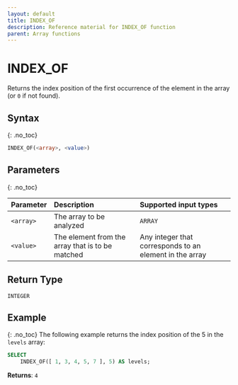 ```yaml
---
layout: default
title: INDEX_OF
description: Reference material for INDEX_OF function
parent: Array functions
---
```


# INDEX\_OF

Returns the index position of the first occurrence of the element in the array (or `0` if not found).

## Syntax
{: .no_toc}

```sql
INDEX_OF(<array>, <value>)
```

## Parameters
{: .no_toc}

| Parameter | Description                                       | Supported input types | 
| :--------- | :------------------------------------------------- | :----------|
| `<array>`   | The array to be analyzed                         | `ARRAY` | 
| `<value>`     | The element from the array that is to be matched | Any integer that corresponds to an element in the array | 

## Return Type
`INTEGER` 

## Example
{: .no_toc}
The following example returns the index position of the 5 in the `levels` array:

```sql
SELECT
	INDEX_OF([ 1, 3, 4, 5, 7 ], 5) AS levels;
```

**Returns**: `4`
